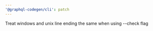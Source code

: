 ```yaml
---
'@graphql-codegen/cli': patch
---
```


Treat windows and unix line ending the same when using --check flag
